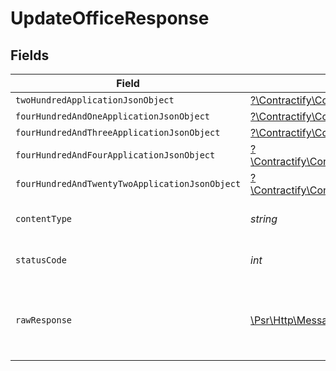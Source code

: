 # UpdateOfficeResponse


## Fields

| Field                                                                                                                                                              | Type                                                                                                                                                               | Required                                                                                                                                                           | Description                                                                                                                                                        |
| ------------------------------------------------------------------------------------------------------------------------------------------------------------------ | ------------------------------------------------------------------------------------------------------------------------------------------------------------------ | ------------------------------------------------------------------------------------------------------------------------------------------------------------------ | ------------------------------------------------------------------------------------------------------------------------------------------------------------------ |
| `twoHundredApplicationJsonObject`                                                                                                                                  | [?\Contractify\ContractifyAPI\Models\Operations\UpdateOfficeResponseBody](../../Models/Operations/UpdateOfficeResponseBody.md)                                     | :heavy_minus_sign:                                                                                                                                                 | OK                                                                                                                                                                 |
| `fourHundredAndOneApplicationJsonObject`                                                                                                                           | [?\Contractify\ContractifyAPI\Models\Operations\UpdateOfficeOfficesResponseBody](../../Models/Operations/UpdateOfficeOfficesResponseBody.md)                       | :heavy_minus_sign:                                                                                                                                                 | Unauthenticated                                                                                                                                                    |
| `fourHundredAndThreeApplicationJsonObject`                                                                                                                         | [?\Contractify\ContractifyAPI\Models\Operations\UpdateOfficeOfficesResponseResponseBody](../../Models/Operations/UpdateOfficeOfficesResponseResponseBody.md)       | :heavy_minus_sign:                                                                                                                                                 | Forbidden                                                                                                                                                          |
| `fourHundredAndFourApplicationJsonObject`                                                                                                                          | [?\Contractify\ContractifyAPI\Models\Operations\UpdateOfficeOfficesResponse404ResponseBody](../../Models/Operations/UpdateOfficeOfficesResponse404ResponseBody.md) | :heavy_minus_sign:                                                                                                                                                 | Not Found                                                                                                                                                          |
| `fourHundredAndTwentyTwoApplicationJsonObject`                                                                                                                     | [?\Contractify\ContractifyAPI\Models\Operations\UpdateOfficeOfficesResponse422ResponseBody](../../Models/Operations/UpdateOfficeOfficesResponse422ResponseBody.md) | :heavy_minus_sign:                                                                                                                                                 | Invalid data posted                                                                                                                                                |
| `contentType`                                                                                                                                                      | *string*                                                                                                                                                           | :heavy_check_mark:                                                                                                                                                 | HTTP response content type for this operation                                                                                                                      |
| `statusCode`                                                                                                                                                       | *int*                                                                                                                                                              | :heavy_check_mark:                                                                                                                                                 | HTTP response status code for this operation                                                                                                                       |
| `rawResponse`                                                                                                                                                      | [\Psr\Http\Message\ResponseInterface](https://www.php-fig.org/psr/psr-7/#33-psrhttpmessageresponseinterface)                                                       | :heavy_minus_sign:                                                                                                                                                 | Raw HTTP response; suitable for custom response parsing                                                                                                            |